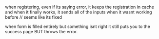 when registering, even if its saying error, it keeps the registration in cache and when it finally works, it sends all of the inputs when it wasnt working before // seems like its fixed

when form is filled entirely but something isnt right it still puts you to the success page BUT throws the error.